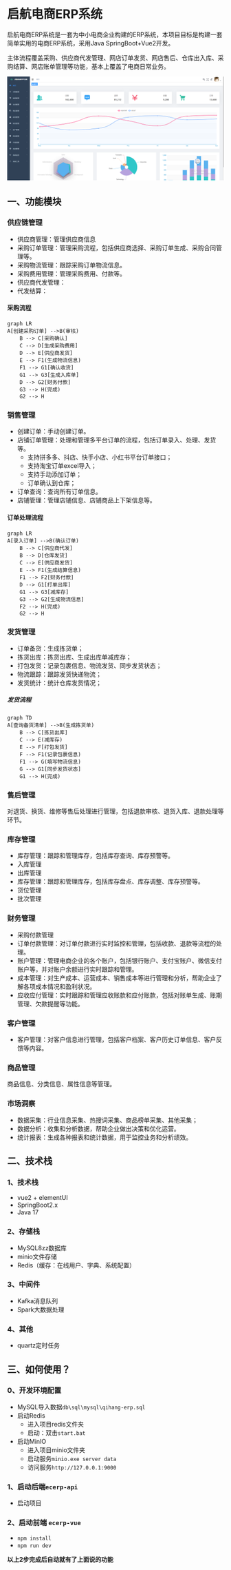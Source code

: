 # 启航电商ERP系统

启航电商ERP系统是一套为中小电商企业构建的ERP系统，本项目目标是构建一套简单实用的电商ERP系统，采用Java SpringBoot+Vue2开发。

主体流程覆盖采购、供应商代发管理、网店订单发货、网店售后、仓库出入库、采购结算、网店账单管理等功能，基本上覆盖了电商日常业务。

![预览](preview.png)

## 一、功能模块
### 供应链管理
+ 供应商管理：管理供应商信息
+ 采购订单管理：管理采购流程，包括供应商选择、采购订单生成、采购合同管理等。
+ 采购物流管理：跟踪采购订单物流信息。
+ 采购费用管理：管理采购费用、付款等。
+ 供应商代发管理：
+ 代发结算：

#### 采购流程

```mermaid
graph LR
A[创建采购订单] -->B(审核)
    B --> C[采购确认]
    C --> D[生成采购费用]
    D --> E[供应商发货]
    E --> F1(生成物流信息)
    F1 --> G1[确认收货]
    G1 --> G3[生成入库单]
    D --> G2[财务付款]
    G3 --> H(完成)
    G2 --> H

```

### 销售管理
+ 创建订单：手动创建订单。
+ 店铺订单管理：处理和管理多平台订单的流程，包括订单录入、处理、发货等。
  + 支持拼多多、抖店、快手小店、小红书平台订单接口；
  + 支持淘宝订单excel导入；
  + 支持手动添加订单；
  + 订单确认到仓库；
+ 订单查询：查询所有订单信息。
+ 店铺管理：管理店铺信息、店铺商品上下架信息等。

#### 订单处理流程
```mermaid
graph LR
A[录入订单] -->B(确认订单)
    B --> C[供应商代发]
    B --> D[仓库发货]
    C --> E[供应商发货]
    E --> F1(生成结算信息)
    F1 --> F2[财务付款]
    D --> G1[打单出库]
    G1 --> G3[减库存]
    G3 --> G2[生成物流信息]
    F2 --> H(完成)
    G2 --> H

```
### 发货管理
+ 订单备货：生成拣货单；
+ 拣货出库：拣货出库、生成出库单减库存；
+ 打包发货：记录包裹信息、物流发货、同步发货状态；
+ 物流跟踪：跟踪发货快递物流；
+ 发货统计：统计仓库发货情况；

##### 发货流程
```mermaid
graph TD
A[查询备货清单] -->B(生成拣货单)
    B --> C[拣货出库]
    C --> E(减库存)
    E --> F[打包发货]
    F --> F1(记录包裹信息)
    F1 --> G(填写物流信息)
    G --> G1[同步发货状态]
    G1 --> H(完成)

```

### 售后管理
对退货、换货、维修等售后处理进行管理，包括退款审核、退货入库、退款处理等环节。

### 库存管理
+ 库存管理：跟踪和管理库存，包括库存查询、库存预警等。
+ 入库管理
+ 出库管理
+ 库存管理：跟踪和管理库存，包括库存盘点、库存调整、库存预警等。
+ 货位管理
+ 批次管理

### 财务管理
+ 采购付款管理
+ 订单付款管理：对订单付款进行实时监控和管理，包括收款、退款等流程的处理。
+ 账户管理：管理电商企业的各个账户，包括银行账户、支付宝账户、微信支付账户等，并对账户余额进行实时跟踪和管理。
+ 成本管理：对生产成本、运营成本、销售成本等进行管理和分析，帮助企业了解各项成本情况和盈利状况。
+ 应收应付管理：实时跟踪和管理应收账款和应付账款，包括对账单生成、账期管理、欠款提醒等功能。

### 客户管理
+ 客户管理：对客户信息进行管理，包括客户档案、客户历史订单信息、客户反馈等内容。

### 商品管理
商品信息、分类信息、属性信息等管理。

### 市场洞察
+ 数据采集：行业信息采集、热搜词采集、商品榜单采集、其他采集；
+ 数据分析：收集和分析数据，帮助企业做出决策和优化运营。
+ 统计报表：生成各种报表和统计数据，用于监控业务和分析绩效。

## 二、技术栈
### 1、技术栈
+ vue2 + elementUI
+ SpringBoot2.x
+ Java 17

### 2、存储栈
+ MySQL8zz数据库
+ minio文件存储
+ Redis（缓存：在线用户、字典、系统配置）

### 3、中间件
+ Kafka消息队列
+ Spark大数据处理

### 4、其他
+ quartz定时任务


## 三、如何使用？
### 0、开发环境配置
+ MySQL导入数据`db\sql\mysql\qihang-erp.sql`
+ 启动Redis
  + 进入项目redis文件夹
  + 启动：双击`start.bat`
+ 启动MinIO
  + 进入项目minio文件夹
  + 启动服务`minio.exe server data`
  + 访问服务`http://127.0.0.1:9000`

### 1、启动后端`ecerp-api`
+ 启动项目

### 2、启动前端 `ecerp-vue`
+ `npm install`
+ `npm run dev`

**以上2步完成后自动就有了上面说的功能**